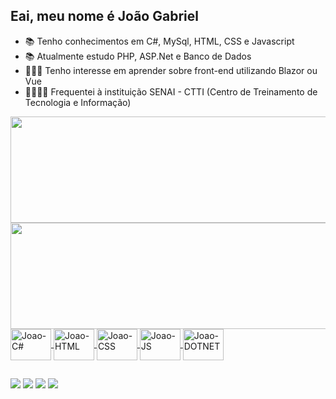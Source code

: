 ## Eai, meu nome é João Gabriel

- 📚 Tenho conhecimentos em C#, MySql, HTML, CSS e Javascript
- 📚 Atualmente estudo PHP, ASP.Net e Banco de Dados
- 👨🏽‍💻 Tenho interesse em aprender sobre front-end utilizando Blazor ou Vue
- 🏫👨🏽‍🎓 Frequentei à instituição SENAI - CTTI (Centro de Treinamento de Tecnologia e Informação)

<div>
  <a href="https://github.com/JoaoGabsSR">
  <img align="left" width="600em" height="170em" src="https://github-readme-stats.vercel.app/api?username=JoaoGabsSR&show_icons=true&theme=nightowl&include_all_commits=true&count_private=True" />
  <img align="left" width="600em" height="170em" src="https://github-readme-stats.vercel.app/api/top-langs/?username=JoaoGabsSR&layout=compact&langs_count=16&theme=nightowl" />
</div>

<div style="display: inline_block"><br>
  <img align="center" alt="Joao-C#" height="50" width="65" src="https://cdn.jsdelivr.net/gh/devicons/devicon/icons/csharp/csharp-original.svg" />
  <img align="center" alt="Joao-HTML" height="50" width="65" src="https://cdn.jsdelivr.net/gh/devicons/devicon/icons/html5/html5-original.svg" />
  <img align="center" alt="Joao-CSS" height="50" width="65" src="https://cdn.jsdelivr.net/gh/devicons/devicon/icons/css3/css3-original.svg" />
  <img align="center" alt="Joao-JS" height="50" width="65" src="https://cdn.jsdelivr.net/gh/devicons/devicon/icons/javascript/javascript-original.svg" />
  <img align="center" alt="Joao-DOTNET" height="50" width="65" src="https://cdn.jsdelivr.net/gh/devicons/devicon/icons/dotnetcore/dotnetcore-original.svg" />
  
</div>
  
##
  
<div>
  <a href="https://www.instagram.com/joao_gsr" target="_blank"><img src="https://img.shields.io/badge/Instagram-E4405F?style=for-the-badge&logo=instagram&logoColor=white" target="_blank"></a>
  <a href="https://www.linkedin.com/in/jo%C3%A3o-gabriel-34a70519a/" target="_blank"><img src="https://img.shields.io/badge/LinkedIn-0077B5?style=for-the-badge&logo=linkedin&logoColor=white" target="_blank"></a>
  <a href="joaogabrielsr39@gmail.com" target="_blank"><img src="https://img.shields.io/badge/Gmail-D14836?style=for-the-badge&logo=gmail&logoColor=white" target="_blank"></a>
  <a href="https://api.whatsapp.com/send?phone=5531995488749" target="_blank"><img src="https://img.shields.io/badge/WhatsApp-25D366?style=for-the-badge&logo=whatsapp&logoColor=white" target="_blank"></a>
</div>

